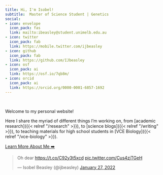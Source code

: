 ```yaml
---
title: Hi, I'm Isobel!
subtitle:  Master of Science Student | Genetics 
social:
- icon: envelope
  icon_pack: fas
  link: mailto:ibeasley@student.unimelb.edu.au
- icon: twitter
  icon_pack: fab
  link: https://mobile.twitter.com/ijbeasley
- icon: github
  icon_pack: fab
  link: https://github.com/IJbeasley
- icon: osf
  icon_pack: ai
  link: https://osf.io/7qb8m/
- icon: orcid
  icon_pack: ai
  link: https://orcid.org/0000-0001-6857-1692
---
```

 <p>&nbsp;</p> 
 

Welcome to my personal website!  

Here I share the myriad of different things I’m working on, from [academic research]({{< relref "/research" >}}), to [science blogs]({{< relref "/writing" >}}), to teaching materials for high school students in [VCE Biology]({{< relref "/vce-biology" >}}). 

[Learn More About Me :arrow_right:](#about)

<p> </p>


<blockquote class="twitter-tweet" data-width="600"><p lang="en" dir="ltr">Oh dear <a href="https://t.co/C92y3t5xcd">https://t.co/C92y3t5xcd</a> <a href="https://t.co/Cus4zjTGeH">pic.twitter.com/Cus4zjTGeH</a></p>&mdash; Isobel Beasley (@ijbeasley) <a href="https://twitter.com/ijbeasley/status/1486523063235538949?ref_src=twsrc%5Etfw">January 27, 2022</a></blockquote> <script async src="https://platform.twitter.com/widgets.js" charset="utf-8"></script>




<p>&nbsp;</p> 
<p>&nbsp;</p> 

